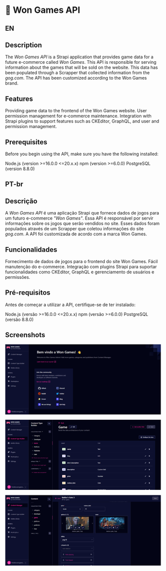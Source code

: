 # 🚀 Won Games API

## EN

## Description

The _Won Games API_ is a Strapi application that provides game data for a future e-commerce called _Won Games_. This API is responsible for serving information about the games that will be sold on the website. This data has been populated through a Scrapper that collected information from the _gog.com_. The API has been customized according to the Won Games brand.

## Features

Providing game data to the frontend of the Won Games website.
User permission management for e-commerce maintenance.
Integration with Strapi plugins to support features such as CKEditor, GraphQL, and user and permission management.

## Prerequisites

Before you begin using the API, make sure you have the following installed:

Node.js (version >=16.0.0 <=20.x.x)
npm (version >=6.0.0)
PostgreSQL (version 8.8.0)

## PT-br

## Descrição

A _Won Games API_ é uma aplicação Strapi que fornece dados de jogos para um futuro e-commerce _"Won Games"_. Essa API é responsável por servir informações sobre os jogos que serão vendidos no site. Esses dados foram populados através de um Scrapper que coletou informações do site _gog.com_. A API foi customizada de acordo com a marca Won Games.

## Funcionalidades

Fornecimento de dados de jogos para o frontend do site Won Games. Fácil manutenção do e-commerce.
Integração com plugins Strapi para suportar funcionalidades como CKEditor, GraphQL e gerenciamento de usuários e permissões.

## Pré-requisitos

Antes de começar a utilizar a API, certifique-se de ter instalado:

Node.js (versão >=16.0.0 <=20.x.x)
npm (versão >=6.0.0)
PostgreSQL (versão 8.8.0)

## Screenshots

![Página de Início](https://github.com/oliveiraFreddie/screenshots/blob/6c4aede5e592b2391fa4a5052ae03ac4323f07ed/Captura%20de%20tela%202023-09-04%20171538.png)

![Menu](https://github.com/oliveiraFreddie/screenshots/blob/6c4aede5e592b2391fa4a5052ae03ac4323f07ed/Captura%20de%20tela%202023-09-04%20171602.png)

![Navegação](https://github.com/oliveiraFreddie/screenshots/blob/6c4aede5e592b2391fa4a5052ae03ac4323f07ed/Captura%20de%20tela%202023-09-04%20171647.png)
